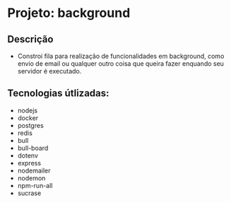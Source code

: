 # Projeto: background
## Descrição
  - Constroi fila para realização de funcionalidades em background, como envio de email ou qualquer outro coisa que queira
  fazer enquando seu servidor é executado.
## Tecnologias útlizadas:
  - nodejs
  - docker
  - postgres
  - redis
  - bull
  - bull-board
  - dotenv
  - express
  - nodemailer
  - nodemon
  - npm-run-all
  - sucrase

